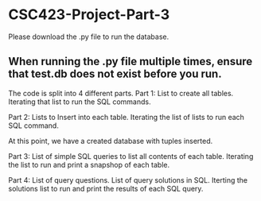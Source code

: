 # CSC423-Project-Part-3


Please download the .py file to run the database. 

## When running the .py file multiple times, ensure that test.db does not exist before you run.

The code is split into 4 different parts. 
Part 1: 
List to create all tables.
Iterating that list to run the SQL commands.
  
Part 2:
Lists to Insert into each table.
Iterating the list of lists to run each SQL command.
  
At this point, we have a created database with tuples inserted.

Part 3: 
List of simple SQL queries to list all contents of each table.
Iterating the list to run and print a snapshop of each table.
  
Part 4:
List of query questions.
List of query solutions in SQL.
Iterting the solutions list to run and print the results of each SQL query.
  
 
